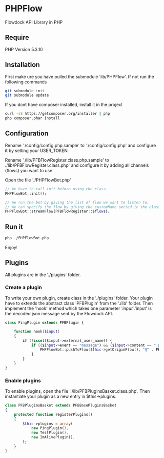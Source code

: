 # PHPFlow

Flowdock API Library in PHP

## Require
PHP Version 5.3.10

## Installation
First make ure you have pulled the submodule 'lib/PHPFlow'.
If not run the following commands

```BASH
git submodule init
git submodule update
```

If you dont have composer installed, install it in the project

```BASH
curl -sS https://getcomposer.org/installer | php
php composer.phar install
```

## Configuration
Rename './config/config.php.sample' to './config/config.php'
and configure it by setting your USER_TOKEN.

Rename './lib/PFBFlowRegister.class.php.sample' to ./lib/PFBFlowRegister.class.php'
and configure it by adding all channels (flows) you want to use.

Open the file './PHPFlowBot.php'

```PHP
// We have to call init before using the class.
PHPFlowBot::init();

// We run the bot by giving the list of flow we want to listen to.
// We can specify the flow by giving the customName setted in the class 'PFBFlowRegister'.
PHPFlowBot::streamFlow(PFBFlowRegister::$flows);
```

## Run it

```BASH
php ./PHPFlowBot.php
```

Enjoy!

## Plugins
All plugins are in the './plugins' folder.

### Create a plugin
To write your own plugin, create class in the './plugins' folder.
Your plugin have to extends the abstract class 'PFBPlugin' from the './lib' folder.
Then implement the 'hook' method which takes one parameter '$input'.
'$input' is the decoded json message sent by the Flowdock API.

```PHP
class PingPlugin extends PFBPlugin {

    function hook($input)
    {
        if (!isset($input->external_user_name)) {
            if (($input->event == "message") && ($input->content == "!ping")) {
                PHPFlowBot::pushToFlow($this->getOriginFlow(), "@" . PHPFlowBot::getUserById($input->user)->nick . " pong");
            }
        }
    }
}
```

### Enable plugins
To enable plugins, open the file './lib/PFBPluginsBasket.class.php'.
Then instantiate your plugin as a new entry in $this->plugins.

```PHP
class PFBPluginsBasket extends PFBBasePluginsBasket
{
    protected function registerPlugins()
    {
        $this->plugins = array(
            new PingPlugin(),
            new TestPlugin(),
            new ImAlivePlugin(),
        );
    }
}
```